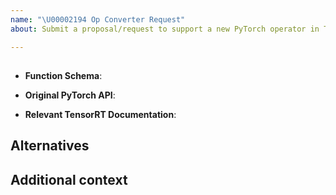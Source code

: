 ```yaml
---
name: "\U00002194 Op Converter Request"
about: Submit a proposal/request to support a new PyTorch operator in TRTorch

---
```


##
<!-- Name of operator to add support for -->

- **Function Schema**:

- **Original PyTorch API**:

- **Relevant TensorRT Documentation**:

## Alternatives

<!-- A clear and concise description of any alternative solutions you've considered, if any. -->

## Additional context

<!-- Add any other context or screenshots about the operator request here. -->
